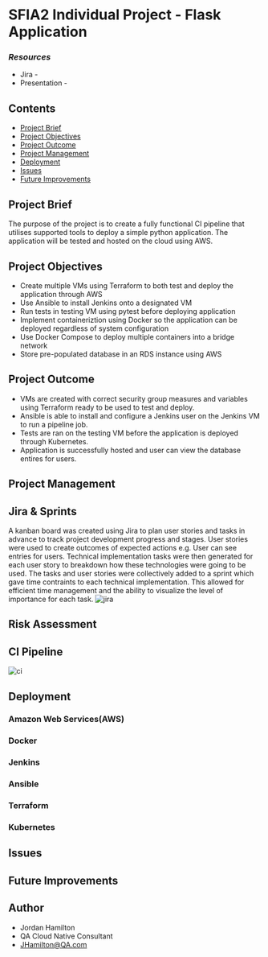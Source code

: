 # **SFIA2 Individual Project - Flask Application**

### **_Resources_**
* Jira - 
* Presentation -

## Contents
* [Project Brief](#project-brief)
* [Project Objectives](#project-objectives)
* [Project Outcome](#project-outcome)
* [Project Management](#project-management)
* [Deployment](#deployment)
* [Issues](#issues)
* [Future Improvements](#future-improvements)

## Project Brief
The purpose of the project is to create a fully functional CI pipeline that utilises supported tools to deploy a simple python application. The application will be tested and hosted on the cloud using AWS. 

## Project Objectives
* Create multiple VMs using Terraform to both test and deploy the application through AWS
* Use Ansible to install Jenkins onto a designated VM
* Run tests in testing VM using pytest before deploying application
* Implement containeriztion using Docker so the application can be deployed regardless of system configuration
* Use Docker Compose to deploy multiple containers into a bridge network
* Store pre-populated database in an RDS instance using AWS

## Project Outcome
* VMs are created with correct security group measures and variables using Terraform ready to be used to test and deploy.
* Ansible is able to install and configure a Jenkins user on the Jenkins VM to run a pipeline job.
* Tests are ran on the testing VM before the application is deployed through Kubernetes.
* Application is successfully hosted and user can view the database entires for users.


## Project Management

## Jira & Sprints
A kanban board was created using Jira to plan user stories and tasks in advance to track project development progress and stages. User stories were used to create outcomes of expected actions e.g. User can see entries for users. Technical implementation tasks were then generated for each user story to breakdown how these technologies were going to be used. The tasks and user stories were collectively added to a sprint which gave time contraints to each technical implementation. This allowed for efficient time management and the ability to visualize the level of importance for each task.
![jira](https://i.imgur.com/Ei03VVN.png)

## Risk Assessment

## CI Pipeline
![ci](https://i.imgur.com/xCFf1bO.png)

## Deployment
### **Amazon Web Services(AWS)**

### **Docker**

### **Jenkins**

### **Ansible**

### **Terraform**

### **Kubernetes**

## Issues


## Future Improvements


## Author
* Jordan Hamilton
* QA Cloud Native Consultant
* JHamilton@QA.com
